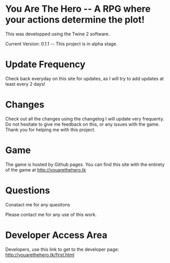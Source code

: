 # You Are The Hero --  A RPG where your actions determine the plot!

This was developped using the Twine 2 software.

Current Version: 0.1.1 -- This project is in alpha stage.

# Update Frequency
Check back everyday on this site for updates, as I will try to add updates at least every 2 days!

# Changes

Check out all the changes using the changelog I will update very frequenty.
Do not hesitate to give me feedback on this, or any issues with the game. Thank you for helping me with this project.
 
# Game

The game is hosted by Github pages. You can find this site with the entirety of the game at http://youarethehero.tk
 
# Questions
 
 Conatact me for any quesitons
 
 Please contact me for any use of this work.
 
# Developer Access Area

Developers, use this link to get to the developer page: http://youarethehero.tk/first.html
 
 

